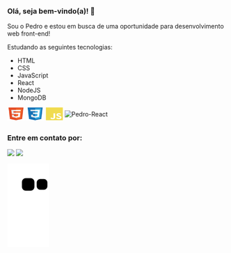 ### Olá, seja bem-vindo(a)! 👋
Sou o Pedro e estou em busca de uma oportunidade para desenvolvimento web front-end!

Estudando as seguintes tecnologias:
- HTML
- CSS
- JavaScript
- React
- NodeJS
- MongoDB

<div style="display: inline-block;">
  <img align="center" alt="Pedro-HTML" height="30" width="40" src="https://raw.githubusercontent.com/devicons/devicon/master/icons/html5/html5-original.svg">
  <img align="center" alt="Pedro-CSS" height="30" width="40" src="https://raw.githubusercontent.com/devicons/devicon/master/icons/css3/css3-original.svg">
  <img align="center" alt="Pedro-Js" height="30" width="40" src="https://raw.githubusercontent.com/devicons/devicon/master/icons/javascript/javascript-plain.svg">
  <img align="center" alt="Pedro-React" height="30" width="40" src="https://cdn.jsdelivr.net/gh/devicons/devicon/icons/react/react-original-wordmark.svg" />
</div>

##
### Entre em contato por:
<a href="https://www.linkedin.com/in/pedrohenriquesampaiodenovaes/" target="_blank"><img src="https://img.shields.io/badge/-LinkedIn-%230077B5?style=for-the-badge&logo=linkedin&logoColor=white" target="_blank"></a> 
<a href = "mailto:pedrohenriquesampaiodenovaes@gmail.com"><img src="https://img.shields.io/badge/-Gmail-%23333?style=for-the-badge&logo=gmail&logoColor=white" target="_blank"></a>

![Snake animation](https://github.com/PedroHenriqueSampaioNovaes/PedroHenriqueSampaioNovaes/blob/output/github-contribution-grid-snake.svg)
